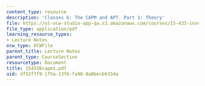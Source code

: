 ```yaml
---
content_type: resource
description: 'Classes 6: The CAPM and APT. Part 1: Theory'
file: https://ol-ocw-studio-app-qa.s3.amazonaws.com/courses/15-433-investments-spring-2003/df52f7f91f5a13fbfa988a0becb6334a_154336capm1.pdf
file_type: application/pdf
learning_resource_types:
- Lecture Notes
ocw_type: OCWFile
parent_title: Lecture Notes
parent_type: CourseSection
resourcetype: Document
title: 154336capm1.pdf
uid: df52f7f9-1f5a-13fb-fa98-8a0becb6334a
---
```

